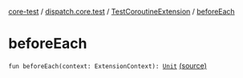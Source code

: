 [core-test](../../index.md) / [dispatch.core.test](../index.md) / [TestCoroutineExtension](index.md) / [beforeEach](./before-each.md)

# beforeEach

`fun beforeEach(context: ExtensionContext): `[`Unit`](https://kotlinlang.org/api/latest/jvm/stdlib/kotlin/-unit/index.html) [(source)](https://github.com/RBusarow/Dispatch/tree/master/core-test/src/main/java/dispatch/core/test/CoroutineTest.kt#L142)